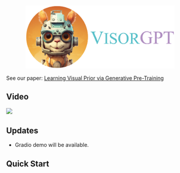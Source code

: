 <div align=center>
<img src="visorgpt_title.png" width="400">
</div>

See our paper: [Learning Visual Prior via Generative Pre-Training](http://arxiv.org/abs/2305.13777)

## Video
[![](https://res.cloudinary.com/marcomontalbano/image/upload/v1684891120/video_to_markdown/images/youtube--8FDoBfxSY8I-c05b58ac6eb4c4700831b2b3070cd403.jpg)](https://www.youtube.com/watch?v=8FDoBfxSY8I "")

## Updates
- Gradio demo will be available.

## Quick Start

